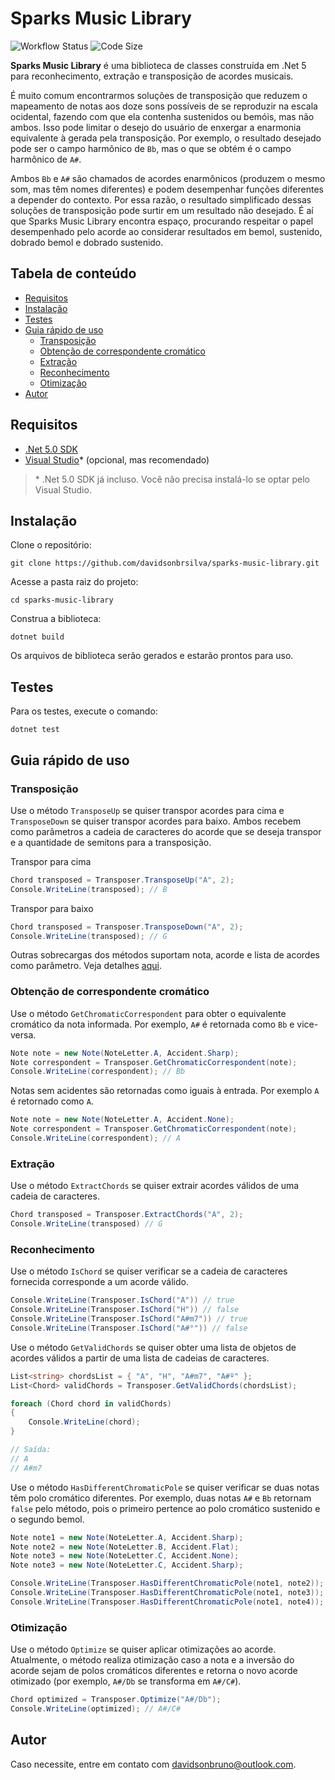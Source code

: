 # Sparks Music Library <!-- omit in toc -->

![Workflow Status](https://img.shields.io/github/workflow/status/davidsonbrsilva/sparks-music-library/dotnet)
![Code Size](https://img.shields.io/github/languages/code-size/davidsonbrsilva/sparks-music-library)

**Sparks Music Library** é uma biblioteca de classes construída em .Net 5 para reconhecimento, extração e transposição de acordes musicais.

É muito comum encontrarmos soluções de transposição que reduzem o mapeamento de notas aos doze sons possíveis de se reproduzir na escala ocidental, fazendo com que ela contenha sustenidos ou bemóis, mas não ambos. Isso pode limitar o desejo do usuário de enxergar a enarmonia equivalente à gerada pela transposição. Por exemplo, o resultado desejado pode ser o campo harmônico de `Bb`, mas o que se obtém é o campo harmônico de `A#`.

Ambos `Bb` e `A#` são chamados de acordes enarmônicos (produzem o mesmo som, mas têm nomes diferentes) e podem desempenhar funções diferentes a depender do contexto. Por essa razão, o resultado simplificado dessas soluções de transposição pode surtir em um resultado não desejado. É aí que Sparks Music Library encontra espaço, procurando respeitar o papel desempenhado pelo acorde ao considerar resultados em bemol, sustenido, dobrado bemol e dobrado sustenido.

## Tabela de conteúdo <!-- omit in toc -->

- [Requisitos](#requisitos)
- [Instalação](#instalação)
- [Testes](#testes)
- [Guia rápido de uso](#guia-rápido-de-uso)
  - [Transposição](#transposição)
  - [Obtenção de correspondente cromático](#obtenção-de-correspondente-cromático)
  - [Extração](#extração)
  - [Reconhecimento](#reconhecimento)
  - [Otimização](#otimização)
- [Autor](#autor)

## Requisitos

- [.Net 5.0 SDK](https://www.nvidia.com/en-us/geforce-now/download/)
- [Visual Studio](https://visualstudio.microsoft.com/pt-br/downloads/)* (opcional, mas recomendado)

> \* .Net 5.0 SDK já incluso. Você não precisa instalá-lo se optar pelo Visual Studio.

## Instalação

Clone o repositório:

```
git clone https://github.com/davidsonbrsilva/sparks-music-library.git
```

Acesse a pasta raiz do projeto:

```
cd sparks-music-library
```

Construa a biblioteca:

```
dotnet build
```

Os arquivos de biblioteca serão gerados e estarão prontos para uso.

## Testes

Para os testes, execute o comando:

```
dotnet test
```

## Guia rápido de uso

### Transposição

Use o método `TransposeUp` se quiser transpor acordes para cima e `TransposeDown` se quiser transpor acordes para baixo. Ambos recebem como parâmetros a cadeia de caracteres do acorde que se deseja transpor e a quantidade de semitons para a transposição.

Transpor para cima

```csharp
Chord transposed = Transposer.TransposeUp("A", 2);
Console.WriteLine(transposed); // B
```

Transpor para baixo

```csharp
Chord transposed = Transposer.TransposeDown("A", 2);
Console.WriteLine(transposed); // G
```

Outras sobrecargas dos métodos suportam nota, acorde e lista de acordes como parâmetro. Veja detalhes [aqui]().

### Obtenção de correspondente cromático

Use o método `GetChromaticCorrespondent` para obter o equivalente cromático da nota informada. Por exemplo, `A#` é retornada como `Bb` e vice-versa.

```csharp
Note note = new Note(NoteLetter.A, Accident.Sharp);
Note correspondent = Transposer.GetChromaticCorrespondent(note);
Console.WriteLine(correspondent); // Bb
```

Notas sem acidentes são retornadas como iguais à entrada. Por exemplo `A` é retornado como `A`.

```csharp
Note note = new Note(NoteLetter.A, Accident.None);
Note correspondent = Transposer.GetChromaticCorrespondent(note);
Console.WriteLine(correspondent); // A
```

### Extração

Use o método `ExtractChords` se quiser extrair acordes válidos de uma cadeia de caracteres.

```csharp
Chord transposed = Transposer.ExtractChords("A", 2);
Console.WriteLine(transposed) // G
```

### Reconhecimento

Use o método `IsChord` se quiser verificar se a cadeia de caracteres fornecida corresponde a um acorde válido.

```csharp
Console.WriteLine(Transposer.IsChord("A")) // true
Console.WriteLine(Transposer.IsChord("H")) // false
Console.WriteLine(Transposer.IsChord("A#m7")) // true
Console.WriteLine(Transposer.IsChord("A#°")) // false
```

Use o método `GetValidChords` se quiser obter uma lista de objetos de acordes válidos a partir de uma lista de cadeias de caracteres.

```csharp
List<string> chordsList = { "A", "H", "A#m7", "A#º" };
List<Chord> validChords = Transposer.GetValidChords(chordsList);

foreach (Chord chord in validChords)
{
    Console.WriteLine(chord);
}

// Saída:
// A
// A#m7
```

Use o método `HasDifferentChromaticPole` se quiser verificar se duas notas têm polo cromático diferentes. Por exemplo, duas notas `A#` e `Bb` retornam `false` pelo método, pois o primeiro pertence ao polo cromático sustenido e o segundo bemol.

```csharp
Note note1 = new Note(NoteLetter.A, Accident.Sharp);
Note note2 = new Note(NoteLetter.B, Accident.Flat);
Note note3 = new Note(NoteLetter.C, Accident.None);
Note note3 = new Note(NoteLetter.C, Accident.Sharp);

Console.WriteLine(Transposer.HasDifferentChromaticPole(note1, note2)); // false
Console.WriteLine(Transposer.HasDifferentChromaticPole(note1, note3)); // true
Console.WriteLine(Transposer.HasDifferentChromaticPole(note1, note4)); // true
```

### Otimização

Use o método `Optimize` se quiser aplicar otimizações ao acorde. Atualmente, o método realiza otimização caso a nota e a inversão do acorde sejam de polos cromáticos diferentes e retorna o novo acorde otimizado (por exemplo, `A#/Db` se transforma em `A#/C#`).

```csharp
Chord optimized = Transposer.Optimize("A#/Db");
Console.WriteLine(optimized); // A#/C#
```

## Autor

Caso necessite, entre em contato com <davidsonbruno@outlook.com>.